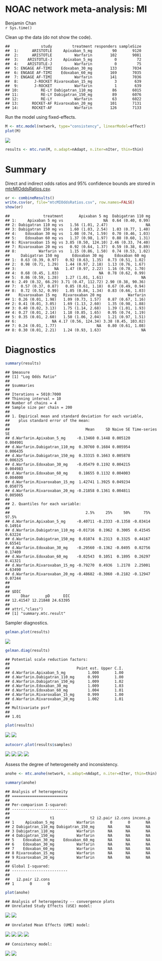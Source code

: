 # NOAC network meta-analysis: MI
Benjamin Chan  
`r Sys.time()`  


Clean up the data (do not show the code).


```
##              study         treatment responders sampleSize
##  1:      ARISTOTLE     Apixaban_5_mg         90       9120
##  2:      ARISTOTLE          Warfarin        102       9081
##  3:    ARISTOTLE-J     Apixaban_5_mg          0         72
##  4:    ARISTOTLE-J          Warfarin          0         75
##  5: ENGAGE AF-TIMI    Edoxaban_30_mg        133       7034
##  6: ENGAGE AF-TIMI    Edoxaban_60_mg        169       7035
##  7: ENGAGE AF-TIMI          Warfarin        141       7036
##  8:       J-ROCKET Rivaroxaban_15_mg          3        639
##  9:       J-ROCKET          Warfarin          1        639
## 10:          RE-LY Dabigatran_110_mg         86       6015
## 11:          RE-LY Dabigatran_150_mg         89       6076
## 12:          RE-LY          Warfarin         63       6022
## 13:      ROCKET-AF Rivaroxaban_20_mg        101       7131
## 14:      ROCKET-AF          Warfarin        126       7133
```

Run the model using fixed-effects.


```r
M <- mtc.model(network, type="consistency", linearModel=effect)
plot(M)
```

![](mtcMI_files/figure-html/miNetwork-1.png) 

```r
results <- mtc.run(M, n.adapt=nAdapt, n.iter=nIter, thin=thin)
```

# Summary

Direct and indirect odds ratios and 95% confidence bounds are stored in
[mtcMIOddsRatios.csv](mtcMIOddsRatios.csv).


```r
or <- combineResults()
write.csv(or, file="mtcMIOddsRatios.csv", row.names=FALSE)
show(or)
```

```
##               treatment       Apixaban 5 mg  Dabigatran 110 mg
## 1:     Apixaban 5 mg vs                  NA  0.64 (0.40, 0.99)
## 2: Dabigatran 110 mg vs   1.56 (1.01, 2.47)                 NA
## 3: Dabigatran 150 mg vs   1.60 (1.03, 2.54)  1.03 (0.77, 1.40)
## 4:    Edoxaban 30 mg vs   1.08 (0.74, 1.59)  0.70 (0.46, 1.03)
## 5:    Edoxaban 60 mg vs   1.37 (0.98, 1.97)  0.88 (0.60, 1.31)
## 6: Rivaroxaban 15 mg vs 3.85 (0.50, 124.10) 2.46 (0.33, 74.40)
## 7: Rivaroxaban 20 mg vs   0.92 (0.64, 1.37)  0.59 (0.38, 0.89)
## 8:          Warfarin vs   1.15 (0.86, 1.50)  0.74 (0.53, 1.02)
##     Dabigatran 150 mg      Edoxaban 30 mg     Edoxaban 60 mg
## 1:  0.63 (0.39, 0.97)   0.92 (0.63, 1.35)  0.73 (0.51, 1.02)
## 2:  0.98 (0.71, 1.29)   1.44 (0.97, 2.18)  1.13 (0.76, 1.67)
## 3:                 NA   1.47 (0.97, 2.22)  1.16 (0.78, 1.70)
## 4:  0.68 (0.45, 1.03)                  NA  0.78 (0.62, 0.99)
## 5:  0.86 (0.59, 1.28)   1.27 (1.01, 1.61)                 NA
## 6: 2.49 (0.32, 66.29) 3.71 (0.47, 112.72) 2.90 (0.38, 90.36)
## 7:  0.57 (0.37, 0.87)   0.85 (0.61, 1.18)  0.67 (0.49, 0.94)
## 8:  0.72 (0.52, 0.99)   1.05 (0.84, 1.34)  0.83 (0.66, 1.03)
##    Rivaroxaban 15 mg   Rivaroxaban 20 mg            Warfarin
## 1: 0.26 (0.01, 1.98)   1.09 (0.73, 1.57)   0.87 (0.67, 1.16)
## 2: 0.41 (0.01, 3.05)   1.69 (1.13, 2.60)   1.35 (0.98, 1.88)
## 3: 0.40 (0.02, 3.13)   1.75 (1.14, 2.68)   1.39 (1.01, 1.93)
## 4: 0.27 (0.01, 2.14)   1.18 (0.85, 1.65)   0.95 (0.74, 1.19)
## 5: 0.35 (0.01, 2.60)   1.50 (1.06, 2.04)   1.21 (0.97, 1.51)
## 6:                NA 4.17 (0.56, 124.34) 3.38 (0.45, 103.02)
## 7: 0.24 (0.01, 1.77)                  NA   0.80 (0.61, 1.08)
## 8: 0.30 (0.01, 2.21)   1.24 (0.93, 1.63)                  NA
```

# Diagnostics


```r
summary(results)
```

```
## $measure
## [1] "Log Odds Ratio"
## 
## $summaries
## 
## Iterations = 5010:7000
## Thinning interval = 10 
## Number of chains = 4 
## Sample size per chain = 200 
## 
## 1. Empirical mean and standard deviation for each variable,
##    plus standard error of the mean:
## 
##                                  Mean     SD Naive SE Time-series SE
## d.Warfarin.Apixaban_5_mg     -0.13460 0.1448 0.005120       0.004901
## d.Warfarin.Dabigatran_110_mg  0.30760 0.1684 0.005954       0.006435
## d.Warfarin.Dabigatran_150_mg  0.33315 0.1663 0.005878       0.006325
## d.Warfarin.Edoxaban_30_mg    -0.05479 0.1192 0.004215       0.004983
## d.Warfarin.Edoxaban_60_mg     0.18655 0.1132 0.004003       0.004000
## d.Warfarin.Rivaroxaban_15_mg  1.42741 1.3925 0.049234       0.050775
## d.Warfarin.Rivaroxaban_20_mg -0.21858 0.1361 0.004811       0.005065
## 
## 2. Quantiles for each variable:
## 
##                                  2.5%     25%     50%      75%   97.5%
## d.Warfarin.Apixaban_5_mg     -0.40711 -0.2333 -0.1358 -0.03414 0.14914
## d.Warfarin.Dabigatran_110_mg -0.01716  0.1962  0.3005  0.41545 0.63224
## d.Warfarin.Dabigatran_150_mg  0.01074  0.2313  0.3325  0.44167 0.65541
## d.Warfarin.Edoxaban_30_mg    -0.29560 -0.1362 -0.0495  0.02756 0.17409
## d.Warfarin.Edoxaban_60_mg    -0.02543  0.1051  0.1895  0.26297 0.41321
## d.Warfarin.Rivaroxaban_15_mg -0.79270  0.4936  1.2178  2.25001 4.63490
## d.Warfarin.Rivaroxaban_20_mg -0.48682 -0.3060 -0.2182 -0.12947 0.07244
## 
## 
## $DIC
##     Dbar       pD      DIC 
## 12.41547 12.21848 24.63395 
## 
## attr(,"class")
## [1] "summary.mtc.result"
```

Sampler diagnostics.


```r
gelman.plot(results)
```

![](mtcMI_files/figure-html/miGelman-1.png) 

```r
gelman.diag(results)
```

```
## Potential scale reduction factors:
## 
##                              Point est. Upper C.I.
## d.Warfarin.Apixaban_5_mg          1.000       1.00
## d.Warfarin.Dabigatran_110_mg      0.999       1.00
## d.Warfarin.Dabigatran_150_mg      1.009       1.02
## d.Warfarin.Edoxaban_30_mg         1.009       1.03
## d.Warfarin.Edoxaban_60_mg         1.004       1.01
## d.Warfarin.Rivaroxaban_15_mg      0.999       1.00
## d.Warfarin.Rivaroxaban_20_mg      1.002       1.01
## 
## Multivariate psrf
## 
## 1.01
```


```r
plot(results)
```

![](mtcMI_files/figure-html/miTrace-1.png) ![](mtcMI_files/figure-html/miTrace-2.png) 


```r
autocorr.plot(results$samples)
```

![](mtcMI_files/figure-html/miAutocorr-1.png) ![](mtcMI_files/figure-html/miAutocorr-2.png) ![](mtcMI_files/figure-html/miAutocorr-3.png) ![](mtcMI_files/figure-html/miAutocorr-4.png) 

Assess the degree of heterogeneity and inconsistency.


```r
anohe <- mtc.anohe(network, n.adapt=nAdapt, n.iter=nIter, thin=thin)
```


```r
summary(anohe)
```

```
## Analysis of heterogeneity
## =========================
## 
## Per-comparison I-squared:
## -------------------------
## 
##                  t1                t2 i2.pair i2.cons incons.p
## 1     Apixaban_5_mg          Warfarin       0       0       NA
## 2 Dabigatran_110_mg Dabigatran_150_mg      NA      NA       NA
## 3 Dabigatran_110_mg          Warfarin      NA      NA       NA
## 4 Dabigatran_150_mg          Warfarin      NA      NA       NA
## 5    Edoxaban_30_mg    Edoxaban_60_mg      NA      NA       NA
## 6    Edoxaban_30_mg          Warfarin      NA      NA       NA
## 7    Edoxaban_60_mg          Warfarin      NA      NA       NA
## 8 Rivaroxaban_15_mg          Warfarin      NA      NA       NA
## 9 Rivaroxaban_20_mg          Warfarin      NA      NA       NA
## 
## Global I-squared:
## -------------------------
## 
##   i2.pair i2.cons
## 1       0       0
```

```r
plot(anohe)
```

```
## Analysis of heterogeneity -- convergence plots
## Unrelated Study Effects (USE) model:
```

![](mtcMI_files/figure-html/miAnohe-1.png) ![](mtcMI_files/figure-html/miAnohe-2.png) 

```
## Unrelated Mean Effects (UME) model:
```

![](mtcMI_files/figure-html/miAnohe-3.png) ![](mtcMI_files/figure-html/miAnohe-4.png) ![](mtcMI_files/figure-html/miAnohe-5.png) ![](mtcMI_files/figure-html/miAnohe-6.png) 

```
## Consistency model:
```

![](mtcMI_files/figure-html/miAnohe-7.png) ![](mtcMI_files/figure-html/miAnohe-8.png) 
